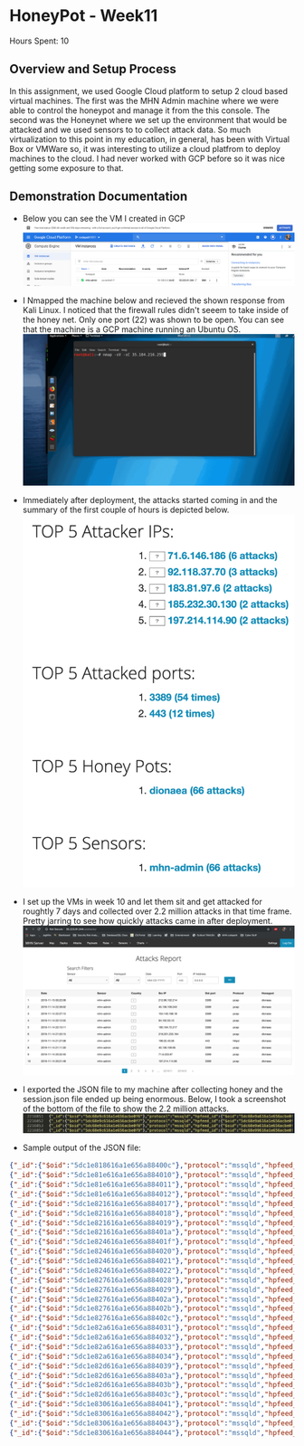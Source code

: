 # HoneyPot - Week11
Hours Spent: 10

## Overview and Setup Process

In this assignment, we used Google Cloud platform to setup 2 cloud based virtual machines.  The first was the MHN Admin machine where we were able to control the honeypot and manage it from the this console.  The second was the Honeynet where we set up the environment that would be attacked and we used sensors to to collect attack data.  So much virtualization to this point in my education, in general, has been with Virtual Box or VMWare so, it was interesting to utilize a cloud platfrom to deploy machines to the cloud.  I had never worked with GCP before so it was nice getting some exposure to that.    

## Demonstration Documentation

 - Below you can see the VM I created in GCP
 ![](gcpVMs.png)
 
 - I Nmapped the machine below and recieved the shown response from Kali Linux.  I noticed that the firewall rules didn't seeem to take inside of the honey net.  Only one port (22) was shown to be open.  You can see that the machine is a GCP machine running an Ubuntu OS.  
 ![](nmap.gif)
 
 - Immediately after deployment, the attacks started coming in and the summary of the first couple of hours is depicted below.
 ![](summary.png)
 
 - I set up the VMs in week 10 and let them sit and get attacked for roughtly 7 days and collected over 2.2 million attacks in that time frame.  Pretty jarring to see how quickly attacks came in after deployment.
 ![](attackreport.png)
 
 -  I exported the JSON file to my machine after collecting honey and the session.json file ended up being enormous.  Below, I took a screenshot of the bottom of the file to show the 2.2 million attacks.
 ![](2million.png)

- Sample output of the JSON file:
```json
{"_id":{"$oid":"5dc1e818616a1e656a88400c"},"protocol":"mssqld","hpfeed_id":{"$oid":"5dc1e818616a1e656a88400b"},"timestamp":{"$date":"2019-11-05T21:22:32.352Z"},"source_ip":"95.46.78.190","source_port":49924,"destination_port":1433,"identifier":"4e05d2b8-0012-11ea-bded-42010a800002","honeypot":"dionaea"}
{"_id":{"$oid":"5dc1e81e616a1e656a884010"},"protocol":"mssqld","hpfeed_id":{"$oid":"5dc1e81e616a1e656a88400f"},"timestamp":{"$date":"2019-11-05T21:22:38.686Z"},"source_ip":"95.46.78.190","source_port":50704,"destination_port":1433,"identifier":"4e05d2b8-0012-11ea-bded-42010a800002","honeypot":"dionaea"}
{"_id":{"$oid":"5dc1e81e616a1e656a884011"},"protocol":"mssqld","hpfeed_id":{"$oid":"5dc1e81d616a1e656a88400e"},"timestamp":{"$date":"2019-11-05T21:22:37.948Z"},"source_ip":"95.46.78.190","source_port":50623,"destination_port":1433,"identifier":"4e05d2b8-0012-11ea-bded-42010a800002","honeypot":"dionaea"}
{"_id":{"$oid":"5dc1e81e616a1e656a884012"},"protocol":"mssqld","hpfeed_id":{"$oid":"5dc1e81d616a1e656a88400d"},"timestamp":{"$date":"2019-11-05T21:22:37.398Z"},"source_ip":"95.46.78.190","source_port":50565,"destination_port":1433,"identifier":"4e05d2b8-0012-11ea-bded-42010a800002","honeypot":"dionaea"}
{"_id":{"$oid":"5dc1e821616a1e656a884017"},"protocol":"mssqld","hpfeed_id":{"$oid":"5dc1e821616a1e656a884016"},"timestamp":{"$date":"2019-11-05T21:22:41.486Z"},"source_ip":"95.46.78.190","source_port":51063,"destination_port":1433,"identifier":"4e05d2b8-0012-11ea-bded-42010a800002","honeypot":"dionaea"}
{"_id":{"$oid":"5dc1e821616a1e656a884018"},"protocol":"mssqld","hpfeed_id":{"$oid":"5dc1e820616a1e656a884015"},"timestamp":{"$date":"2019-11-05T21:22:40.757Z"},"source_ip":"95.46.78.190","source_port":50956,"destination_port":1433,"identifier":"4e05d2b8-0012-11ea-bded-42010a800002","honeypot":"dionaea"}
{"_id":{"$oid":"5dc1e821616a1e656a884019"},"protocol":"mssqld","hpfeed_id":{"$oid":"5dc1e820616a1e656a884014"},"timestamp":{"$date":"2019-11-05T21:22:40.261Z"},"source_ip":"95.46.78.190","source_port":50895,"destination_port":1433,"identifier":"4e05d2b8-0012-11ea-bded-42010a800002","honeypot":"dionaea"}
{"_id":{"$oid":"5dc1e821616a1e656a88401a"},"protocol":"mssqld","hpfeed_id":{"$oid":"5dc1e81f616a1e656a884013"},"timestamp":{"$date":"2019-11-05T21:22:39.476Z"},"source_ip":"95.46.78.190","source_port":50815,"destination_port":1433,"identifier":"4e05d2b8-0012-11ea-bded-42010a800002","honeypot":"dionaea"}
{"_id":{"$oid":"5dc1e824616a1e656a88401f"},"protocol":"mssqld","hpfeed_id":{"$oid":"5dc1e824616a1e656a88401e"},"timestamp":{"$date":"2019-11-05T21:22:44.193Z"},"source_ip":"95.46.78.190","source_port":51393,"destination_port":1433,"identifier":"4e05d2b8-0012-11ea-bded-42010a800002","honeypot":"dionaea"}
{"_id":{"$oid":"5dc1e824616a1e656a884020"},"protocol":"mssqld","hpfeed_id":{"$oid":"5dc1e823616a1e656a88401d"},"timestamp":{"$date":"2019-11-05T21:22:43.435Z"},"source_ip":"95.46.78.190","source_port":51296,"destination_port":1433,"identifier":"4e05d2b8-0012-11ea-bded-42010a800002","honeypot":"dionaea"}
{"_id":{"$oid":"5dc1e824616a1e656a884021"},"protocol":"mssqld","hpfeed_id":{"$oid":"5dc1e822616a1e656a88401c"},"timestamp":{"$date":"2019-11-05T21:22:42.948Z"},"source_ip":"95.46.78.190","source_port":51214,"destination_port":1433,"identifier":"4e05d2b8-0012-11ea-bded-42010a800002","honeypot":"dionaea"}
{"_id":{"$oid":"5dc1e824616a1e656a884022"},"protocol":"mssqld","hpfeed_id":{"$oid":"5dc1e822616a1e656a88401b"},"timestamp":{"$date":"2019-11-05T21:22:42.215Z"},"source_ip":"95.46.78.190","source_port":51145,"destination_port":1433,"identifier":"4e05d2b8-0012-11ea-bded-42010a800002","honeypot":"dionaea"}
{"_id":{"$oid":"5dc1e827616a1e656a884028"},"protocol":"mssqld","hpfeed_id":{"$oid":"5dc1e827616a1e656a884027"},"timestamp":{"$date":"2019-11-05T21:22:47.744Z"},"source_ip":"95.46.78.190","source_port":51814,"destination_port":1433,"identifier":"4e05d2b8-0012-11ea-bded-42010a800002","honeypot":"dionaea"}
{"_id":{"$oid":"5dc1e827616a1e656a884029"},"protocol":"mssqld","hpfeed_id":{"$oid":"5dc1e826616a1e656a884026"},"timestamp":{"$date":"2019-11-05T21:22:46.968Z"},"source_ip":"95.46.78.190","source_port":51697,"destination_port":1433,"identifier":"4e05d2b8-0012-11ea-bded-42010a800002","honeypot":"dionaea"}
{"_id":{"$oid":"5dc1e827616a1e656a88402a"},"protocol":"mssqld","hpfeed_id":{"$oid":"5dc1e826616a1e656a884025"},"timestamp":{"$date":"2019-11-05T21:22:46.219Z"},"source_ip":"95.46.78.190","source_port":51632,"destination_port":1433,"identifier":"4e05d2b8-0012-11ea-bded-42010a800002","honeypot":"dionaea"}
{"_id":{"$oid":"5dc1e827616a1e656a88402b"},"protocol":"mssqld","hpfeed_id":{"$oid":"5dc1e825616a1e656a884024"},"timestamp":{"$date":"2019-11-05T21:22:45.704Z"},"source_ip":"95.46.78.190","source_port":51573,"destination_port":1433,"identifier":"4e05d2b8-0012-11ea-bded-42010a800002","honeypot":"dionaea"}
{"_id":{"$oid":"5dc1e827616a1e656a88402c"},"protocol":"mssqld","hpfeed_id":{"$oid":"5dc1e824616a1e656a884023"},"timestamp":{"$date":"2019-11-05T21:22:44.938Z"},"source_ip":"95.46.78.190","source_port":51453,"destination_port":1433,"identifier":"4e05d2b8-0012-11ea-bded-42010a800002","honeypot":"dionaea"}
{"_id":{"$oid":"5dc1e82a616a1e656a884031"},"protocol":"mssqld","hpfeed_id":{"$oid":"5dc1e82a616a1e656a884030"},"timestamp":{"$date":"2019-11-05T21:22:50.612Z"},"source_ip":"95.46.78.190","source_port":52155,"destination_port":1433,"identifier":"4e05d2b8-0012-11ea-bded-42010a800002","honeypot":"dionaea"}
{"_id":{"$oid":"5dc1e82a616a1e656a884032"},"protocol":"mssqld","hpfeed_id":{"$oid":"5dc1e829616a1e656a88402f"},"timestamp":{"$date":"2019-11-05T21:22:49.835Z"},"source_ip":"95.46.78.190","source_port":52064,"destination_port":1433,"identifier":"4e05d2b8-0012-11ea-bded-42010a800002","honeypot":"dionaea"}
{"_id":{"$oid":"5dc1e82a616a1e656a884033"},"protocol":"mssqld","hpfeed_id":{"$oid":"5dc1e829616a1e656a88402e"},"timestamp":{"$date":"2019-11-05T21:22:49.090Z"},"source_ip":"95.46.78.190","source_port":51945,"destination_port":1433,"identifier":"4e05d2b8-0012-11ea-bded-42010a800002","honeypot":"dionaea"}
{"_id":{"$oid":"5dc1e82a616a1e656a884034"},"protocol":"mssqld","hpfeed_id":{"$oid":"5dc1e828616a1e656a88402d"},"timestamp":{"$date":"2019-11-05T21:22:48.564Z"},"source_ip":"95.46.78.190","source_port":51905,"destination_port":1433,"identifier":"4e05d2b8-0012-11ea-bded-42010a800002","honeypot":"dionaea"}
{"_id":{"$oid":"5dc1e82d616a1e656a884039"},"protocol":"mssqld","hpfeed_id":{"$oid":"5dc1e82d616a1e656a884038"},"timestamp":{"$date":"2019-11-05T21:22:53.384Z"},"source_ip":"95.46.78.190","source_port":52459,"destination_port":1433,"identifier":"4e05d2b8-0012-11ea-bded-42010a800002","honeypot":"dionaea"}
{"_id":{"$oid":"5dc1e82d616a1e656a88403a"},"protocol":"mssqld","hpfeed_id":{"$oid":"5dc1e82c616a1e656a884037"},"timestamp":{"$date":"2019-11-05T21:22:52.628Z"},"source_ip":"95.46.78.190","source_port":52398,"destination_port":1433,"identifier":"4e05d2b8-0012-11ea-bded-42010a800002","honeypot":"dionaea"}
{"_id":{"$oid":"5dc1e82d616a1e656a88403b"},"protocol":"mssqld","hpfeed_id":{"$oid":"5dc1e82b616a1e656a884036"},"timestamp":{"$date":"2019-11-05T21:22:51.873Z"},"source_ip":"95.46.78.190","source_port":52298,"destination_port":1433,"identifier":"4e05d2b8-0012-11ea-bded-42010a800002","honeypot":"dionaea"}
{"_id":{"$oid":"5dc1e82d616a1e656a88403c"},"protocol":"mssqld","hpfeed_id":{"$oid":"5dc1e82b616a1e656a884035"},"timestamp":{"$date":"2019-11-05T21:22:51.354Z"},"source_ip":"95.46.78.190","source_port":52223,"destination_port":1433,"identifier":"4e05d2b8-0012-11ea-bded-42010a800002","honeypot":"dionaea"}
{"_id":{"$oid":"5dc1e830616a1e656a884041"},"protocol":"mssqld","hpfeed_id":{"$oid":"5dc1e830616a1e656a884040"},"timestamp":{"$date":"2019-11-05T21:22:56.113Z"},"source_ip":"95.46.78.190","source_port":52793,"destination_port":1433,"identifier":"4e05d2b8-0012-11ea-bded-42010a800002","honeypot":"dionaea"}
{"_id":{"$oid":"5dc1e830616a1e656a884042"},"protocol":"mssqld","hpfeed_id":{"$oid":"5dc1e82f616a1e656a88403f"},"timestamp":{"$date":"2019-11-05T21:22:55.370Z"},"source_ip":"95.46.78.190","source_port":52696,"destination_port":1433,"identifier":"4e05d2b8-0012-11ea-bded-42010a800002","honeypot":"dionaea"}
{"_id":{"$oid":"5dc1e830616a1e656a884043"},"protocol":"mssqld","hpfeed_id":{"$oid":"5dc1e82e616a1e656a88403e"},"timestamp":{"$date":"2019-11-05T21:22:54.628Z"},"source_ip":"95.46.78.190","source_port":52635,"destination_port":1433,"identifier":"4e05d2b8-0012-11ea-bded-42010a800002","honeypot":"dionaea"}
{"_id":{"$oid":"5dc1e830616a1e656a884044"},"protocol":"mssqld","hpfeed_id":{"$oid":"5dc1e82e616a1e656a88403d"},"timestamp":{"$date":"2019-11-05T21:22:54.151Z"},"source_ip":"95.46.78.190","source_port":52569,"destination_port":1433,"identifier":"4e05d2b8-0012-11ea-bded-42010a800002","honeypot":"dionaea"}

```
